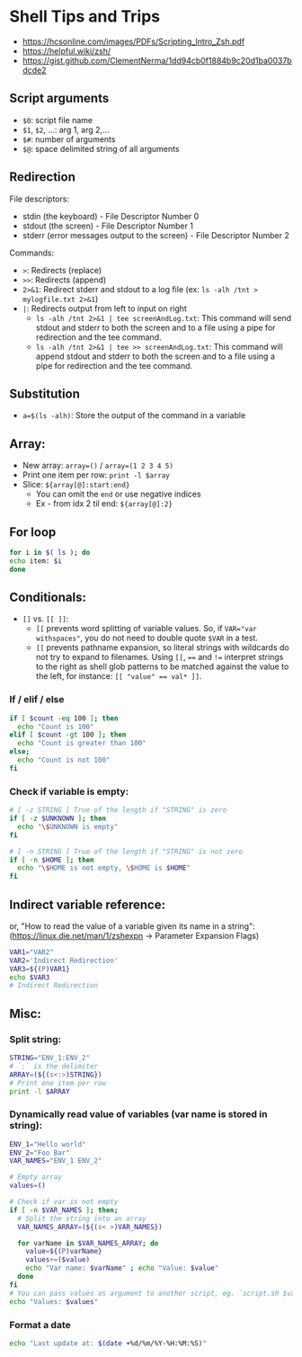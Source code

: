 # Shell Tips and Trips

- https://hcsonline.com/images/PDFs/Scripting_Intro_Zsh.pdf
- https://helpful.wiki/zsh/
- https://gist.github.com/ClementNerma/1dd94cb0f1884b9c20d1ba0037bdcde2

## Script arguments

- `$0`: script file name
- `$1`, `$2`, ...: arg 1, arg 2,...
- `$#`: number of arguments
- `$@`: space delimited string of all arguments

## Redirection

File descriptors:

- stdin (the keyboard) - File Descriptor Number 0
- stdout (the screen) - File Descriptor Number 1
- stderr (error messages output to the screen) - File Descriptor Number 2

Commands:

- `>`: Redirects (replace)
- `>>`: Redirects (append)
- `2>&1`: Redirect stderr and stdout to a log file (ex: `ls -alh /tnt > mylogfile.txt 2>&1`)
- `|`: Redirects output from left to input on right
  - `ls -alh /tnt 2>&1 | tee screenAndLog.txt`: This command will send stdout and stderr to both the screen and to a file using a pipe for redirection and the tee command.
  - `ls -alh /tnt 2>&1 | tee >> screenAndLog.txt`: This command will append stdout and stderr to both the screen and to a file using a pipe for redirection and the tee command.

## Substitution

- `a=$(ls -alh)`: Store the output of the command in a variable

## Array:

- New array: `array=()` / `array=(1 2 3 4 5)`
- Print one item per row: `print -l $array`
- Slice: `${array[@]:start:end}`
  - You can omit the `end` or use negative indices
  - Ex - from idx 2 til end: `${array[@]:2}`

## For loop

```zsh
for i in $( ls ); do
echo item: $i
done
```

## Conditionals:

- `[]` vs. `[[ ]]`:
  - `[[` prevents word splitting of variable values. So, if `VAR="var withspaces"`, you do not need to double quote `$VAR` in a test.
  - `[[` prevents pathname expansion, so literal strings with wildcards do not try to expand to filenames. Using `[[`, `==` and `!=` interpret strings to the right as shell glob patterns to be matched against the value to the left, for instance: `[[ "value" == val* ]]`.

### If / elif / else

```zsh
if [ $count -eq 100 ]; then
  echo "Count is 100"
elif [ $count -gt 100 ]; then
  echo "Count is greater than 100"
else;
  echo "Count is not 100"
fi
```

### Check if variable is empty:

```zsh
# [ -z STRING ] True of the length if "STRING" is zero
if [ -z $UNKNOWN ]; then
  echo "\$UNKNOWN is empty"
fi

# [ -n STRING ] True of the length if "STRING" is not zero
if [ -n $HOME ]; then
  echo "\$HOME is not empty, \$HOME is $HOME"
fi
```

## Indirect variable reference:

or, "How to read the value of a variable given its name in a string":
(https://linux.die.net/man/1/zshexpn -> Parameter Expansion Flags)

```zsh
VAR1="VAR2"
VAR2='Indirect Redirection'
VAR3=${(P)VAR1}
echo $VAR3
# Indirect Redirection
```

## Misc:

### Split string:

```zsh
STRING="ENV_1:ENV_2"
# `:` is the delimiter
ARRAY=(${(s<:>)STRING})
# Print one item per row
print -l $ARRAY
```

### Dynamically read value of variables (var name is stored in string):

```zsh
ENV_1="Hello world"
ENV_2="Foo Bar"
VAR_NAMES="ENV_1 ENV_2"

# Empty array
values=()

# Check if var is not empty
if [ -n $VAR_NAMES ]; then;
  # Split the string into an array
  VAR_NAMES_ARRAY=(${(s< >)VAR_NAMES})

  for varName in $VAR_NAMES_ARRAY; do
    value=${(P)varName}
    values+=($value)
    echo "Var name: $varName" ; echo "Value: $value"
  done
fi
# You can pass values as argument to another script, eg. `script.sh $values`
echo "Values: $values"
```

### Format a date

```zsh
echo "Last update at: $(date +%d/%m/%Y-%H:%M:%S)"

```
